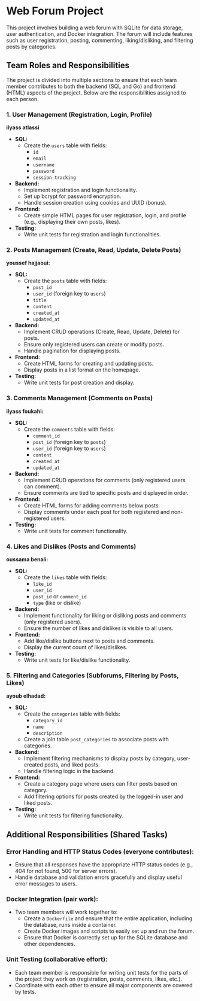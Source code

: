 # Web Forum Project

This project involves building a web forum with SQLite for data storage, user authentication, and Docker integration. The forum will include features such as user registration, posting, commenting, liking/disliking, and filtering posts by categories.

## Team Roles and Responsibilities

The project is divided into multiple sections to ensure that each team member contributes to both the backend (SQL and Go) and frontend (HTML) aspects of the project. Below are the responsibilities assigned to each person.

### 1. User Management (Registration, Login, Profile)
**ilyass atlassi**
- **SQL:**
  - Create the `users` table with fields:
    - `id`
    - `email`
    - `username`
    - `password`
    - `session tracking`
- **Backend:**
  - Implement registration and login functionality.
  - Set up bcrypt for password encryption.
  - Handle session creation using cookies and UUID (bonus).
- **Frontend:**
  - Create simple HTML pages for user registration, login, and profile (e.g., displaying their own posts, likes).
- **Testing:**
  - Write unit tests for registration and login functionalities.

### 2. Posts Management (Create, Read, Update, Delete Posts)
**youssef hajjaoui:**
- **SQL:**
  - Create the `posts` table with fields:
    - `post_id`
    - `user_id` (foreign key to `users`)
    - `title`
    - `content`
    - `created_at`
    - `updated_at`
- **Backend:**
  - Implement CRUD operations (Create, Read, Update, Delete) for posts.
  - Ensure only registered users can create or modify posts.
  - Handle pagination for displaying posts.
- **Frontend:**
  - Create HTML forms for creating and updating posts.
  - Display posts in a list format on the homepage.
- **Testing:**
  - Write unit tests for post creation and display.

### 3. Comments Management (Comments on Posts)
**ilyass foukahi:**
- **SQL:**
  - Create the `comments` table with fields:
    - `comment_id`
    - `post_id` (foreign key to `posts`)
    - `user_id` (foreign key to `users`)
    - `content`
    - `created_at`
    - `updated_at`
- **Backend:**
  - Implement CRUD operations for comments (only registered users can comment).
  - Ensure comments are tied to specific posts and displayed in order.
- **Frontend:**
  - Create HTML forms for adding comments below posts.
  - Display comments under each post for both registered and non-registered users.
- **Testing:**
  - Write unit tests for comment functionality.

### 4. Likes and Dislikes (Posts and Comments)
**oussama benali:**
- **SQL:**
  - Create the `likes` table with fields:
    - `like_id`
    - `user_id`
    - `post_id` or `comment_id`
    - `type` (like or dislike)
- **Backend:**
  - Implement functionality for liking or disliking posts and comments (only registered users).
  - Ensure the number of likes and dislikes is visible to all users.
- **Frontend:**
  - Add like/dislike buttons next to posts and comments.
  - Display the current count of likes/dislikes.
- **Testing:**
  - Write unit tests for like/dislike functionality.

### 5. Filtering and Categories (Subforums, Filtering by Posts, Likes)
**ayoub elhadad:**
- **SQL:**
  - Create the `categories` table with fields:
    - `category_id`
    - `name`
    - `description`
  - Create a join table `post_categories` to associate posts with categories.
- **Backend:**
  - Implement filtering mechanisms to display posts by category, user-created posts, and liked posts.
  - Handle filtering logic in the backend.
- **Frontend:**
  - Create a category page where users can filter posts based on category.
  - Add filtering options for posts created by the logged-in user and liked posts.
- **Testing:**
  - Write unit tests for filtering functionality.

## Additional Responsibilities (Shared Tasks)

### Error Handling and HTTP Status Codes (everyone contributes):
- Ensure that all responses have the appropriate HTTP status codes (e.g., 404 for not found, 500 for server errors).
- Handle database and validation errors gracefully and display useful error messages to users.

### Docker Integration (pair work):
- Two team members will work together to:
  - Create a `Dockerfile` and ensure that the entire application, including the database, runs inside a container.
  - Create Docker images and scripts to easily set up and run the forum.
  - Ensure that Docker is correctly set up for the SQLite database and other dependencies.

### Unit Testing (collaborative effort):
- Each team member is responsible for writing unit tests for the parts of the project they work on (registration, posts, comments, likes, etc.).
- Coordinate with each other to ensure all major components are covered by tests.
